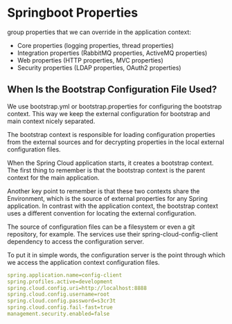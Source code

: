 # Springboot Properties

group properties that we can override in the application context:

- Core properties (logging properties, thread properties)
- Integration properties (RabbitMQ properties, ActiveMQ properties)
- Web properties (HTTP properties, MVC properties)
- Security properties (LDAP properties, OAuth2 properties)

## When Is the Bootstrap Configuration File Used?

We use bootstrap.yml or bootstrap.properties for configuring the bootstrap context. This way we keep the external configuration for bootstrap and main context nicely separated.

The bootstrap context is responsible for loading configuration properties from the external sources and for decrypting properties in the local external configuration files.

When the Spring Cloud application starts, it creates a bootstrap context. The first thing to remember is that the bootstrap context is the parent context for the main application.

Another key point to remember is that these two contexts share the Environment, which is the source of external properties for any Spring application. In contrast with the application context, the bootstrap context uses a different convention for locating the external configuration.

The source of configuration files can be a filesystem or even a git repository, for example. The services use their spring-cloud-config-client dependency to access the configuration server.

To put it in simple words, the configuration server is the point through which we access the application context configuration files.

```yaml
spring.application.name=config-client
spring.profiles.active=development
spring.cloud.config.uri=http://localhost:8888
spring.cloud.config.username=root
spring.cloud.config.password=s3cr3t
spring.cloud.config.fail-fast=true
management.security.enabled=false
```
